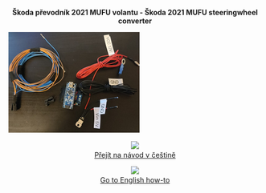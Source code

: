 <p align="center">
  <b>Škoda převodník 2021 MUFU volantu - Škoda 2021 MUFU steeringwheel converter</b>
</p> 

![](Images/CConverter.png "Logo Title Text 1")
  
    
<p align="center">
  <a href="https://github.com/GabrielMastny/Skoda_2021MUFUSteeringWheel_Converter/blob/main/README.cz.md">
         <img src="https://flagcdn.com/w80/cz.webp">
    <br>
  Přejít na návod v češtině
      </a>
  
</p>  

<p align="center">
  <a href="https://github.com/GabrielMastny/Skoda_2021MUFUSteeringWheel_Converter/blob/main/README.en.md">
         <img src="https://flagcdn.com/w80/gb.webp">
  <br>
  Go to English how-to
      </a>
</p>



